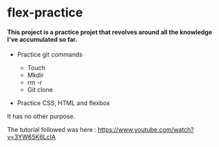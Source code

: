 # flex-practice

#### This project is a practice projet that revolves around all the knowledge I've accumulated so far.

- Practice git commands
    - Touch
    - Mkdir
    - rm -r
    - Git clone

- Practice CSS, HTML and flexbox

It has no other purpose.

The tutorial followed was here : https://www.youtube.com/watch?v=3YW65K6LcIA